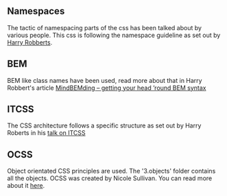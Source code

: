 ## Namespaces

The tactic of namespacing parts of the css has been talked about by various people. This css is following the namespace guideline as set out by [Harry Robberts](http://csswizardry.com/2015/03/more-transparent-ui-code-with-namespaces/).

## BEM

BEM like class names have been used, read more about that in Harry Robbert's article [MindBEMding – getting your head ’round BEM syntax](http://csswizardry.com/2013/01/mindbemding-getting-your-head-round-bem-syntax/)

## ITCSS
The CSS architecture follows a specific structure as set out by Harry Roberts in his [talk on ITCSS](https://www.youtube.com/watch?v=1OKZOV-iLj4)

## OCSS
Object orientated CSS principles are used. The '3.objects' folder contains all the objects.
OCSS was created by Nicole Sullivan. You can read more about it [here](https://github.com/stubbornella/oocss/wiki).

